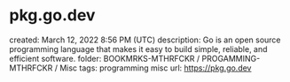 # pkg.go.dev

created: March 12, 2022 8:56 PM (UTC)
description: Go is an open source programming language that makes it easy to build simple, reliable, and efficient software.
folder: BOOKMRKS-MTHRFCKR / PROGAMMING-MTHRFCKR / Misc
tags: programming misc
url: https://pkg.go.dev